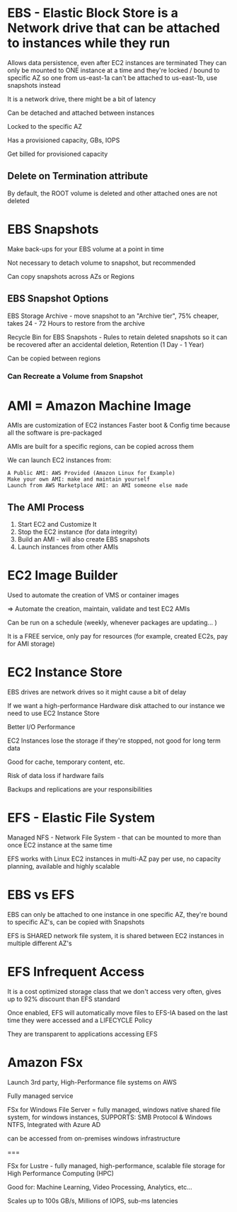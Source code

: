 
# EBS - Elastic Block Store is a Network drive that can be attached to instances while they run

Allows data persistence, even after EC2 instances are terminated
They can only be mounted to ONE instance at a time and they're locked / bound to specific AZ so one from us-east-1a can't be attached to us-east-1b, use snapshots instead

It is a network drive, there might be a bit of latency

Can be detached and attached between instances

Locked to the specific AZ

Has a provisioned capacity, GBs, IOPS

Get billed for provisioned capacity

## Delete on Termination attribute

By default, the ROOT volume is deleted and other attached ones are not deleted

# EBS Snapshots 

Make back-ups for your EBS volume at a point in time

Not necessary to detach volume to snapshot, but recommended

Can copy snapshots across AZs or Regions

## EBS Snapshot Options

EBS Storage Archive - move snapshot to an "Archive tier", 75% cheaper, takes 24 - 72 Hours to restore from the archive

Recycle Bin for EBS Snapshots - Rules to retain deleted snapshots so it can be recovered after an accidental deletion, Retention (1 Day - 1 Year)

Can be copied between regions

### Can Recreate a Volume from Snapshot

# AMI = Amazon Machine Image

AMIs are customization of EC2 instances
	Faster boot & Config time because all the software is pre-packaged

AMIs are built for a specific regions, can be copied across them

We can launch EC2 instances from:

	A Public AMI: AWS Provided (Amazon Linux for Example)
	Make your own AMI: make and maintain yourself
	Launch from AWS Marketplace AMI: an AMI someone else made

## The AMI Process

1. Start EC2 and Customize It
2. Stop the EC2 instance (for data integrity)
3. Build an AMI - will also create EBS snapshots
4. Launch instances from other AMIs

# EC2 Image Builder

Used to automate the creation of VMS or container images

=> Automate the creation, maintain, validate and test EC2 AMIs

Can be run on a schedule (weekly, whenever packages are updating... )

It is a FREE service, only pay for resources (for example, created EC2s, pay for AMI storage)

# EC2 Instance Store

EBS drives are network drives so it might cause a bit of delay

If we want a high-performance Hardware disk attached to our instance we need to use EC2 Instance Store

Better I/O Performance

EC2 Instances lose the storage if they're stopped, not good for long term data

Good for cache, temporary content, etc.

Risk of data loss if hardware fails

Backups and replications are your responsibilities


# EFS - Elastic File System

Managed NFS - Network File System - that can be mounted to more than once EC2 instance
at the same time

EFS works with Linux EC2 instances in multi-AZ
pay per use, no capacity planning, available and highly scalable


# EBS vs EFS

EBS can only be attached to one instance in one specific AZ, they're bound to specific AZ's, can be copied with Snapshots

EFS is SHARED network file system, it is shared between EC2 instances in multiple different AZ's


# EFS Infrequent Access

It is a cost optimized storage class that we don't access very often, gives up to 92% discount than EFS standard

Once enabled, EFS will automatically move files to EFS-IA based on the last time they were accessed and a LIFECYCLE Policy

They are transparent to applications accessing EFS


# Amazon FSx

Launch 3rd party, High-Performance file systems on AWS

Fully managed service

FSx for Windows File Server = fully managed, windows native shared file system, for windows instances, SUPPORTS: SMB Protocol & Windows NTFS, Integrated with Azure AD

can be accessed from on-premises windows infrastructure

===

FSx for Lustre - fully managed, high-performance, scalable file storage for High Performance Computing (HPC)

Good for: Machine Learning, Video Processing, Analytics, etc...

Scales up to 100s GB/s, Millions of IOPS, sub-ms latencies

